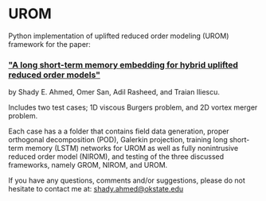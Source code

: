 # UROM
Python implementation of uplifted reduced order modeling (UROM) framework for the paper: 
### ["A long short-term memory embedding for hybrid uplifted reduced order models"](https://arxiv.org/abs/1912.06756) 
by Shady E. Ahmed, Omer San, Adil Rasheed, and Traian Iliescu.

Includes two test cases; 1D viscous Burgers problem, and 2D vortex merger problem. 

Each case has a a folder that contains field data generation, proper orthogonal decomposition (POD), Galerkin projection, training long short-term memory (LSTM) networks for UROM as well as fully nonintrusive reduced order model (NIROM), and testing of the three discussed frameworks, namely GROM, NIROM, and UROM.

If you have any questions, comments and/or suggestions, please do not hesitate to contact me at: shady.ahmed@okstate.edu

